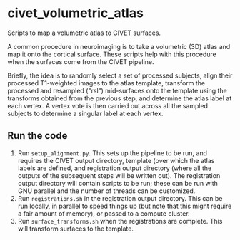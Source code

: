 # civet_volumetric_atlas
Scripts to map a volumetric atlas to CIVET surfaces.

A common procedure in neuroimaging is to take a volumetric (3D) atlas and map it onto the cortical surface. These scripts help with this procedure when the surfaces come from the CIVET pipeline.

Briefly, the idea is to randomly select a set of processed subjects, align their processed T1-weighted images to the atlas template, transform the processed and resampled ("rsl") mid-surfaces onto the template using the transforms obtained from the previous step, and determine the atlas label at each vertex. A vertex vote is then carried out across all the sampled subjects to determine a singular label at each vertex.

## Run the code

1. Run `setup_alignment.py`. This sets up the pipeline to be run, and requires the CIVET output directory, template (over which the atlas labels are defined, and registration output directory (where all the outputs of the subsequent steps will be written out). The registration output directory will contain scripts to be run; these can be run with GNU parallel and the number of threads can be customized.
2. Run `registrations.sh` in the registration output directory. This can be run locally, in parallel to speed things up (but note that this might require a fair amount of memory), or passed to a compute cluster. 
3. Run `surface_transforms.sh` when the registrations are complete. This will transform surfaces to the template.